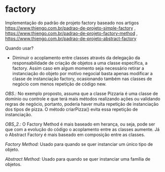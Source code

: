 # factory

Implementação do padrão de projeto factory baseado nos artigos https://www.thiengo.com.br/padrao-de-projeto-simple-factory , https://www.thiengo.com.br/padrao-de-projeto-factory-method , https://www.thiengo.com.br/padrao-de-projeto-abstract-factory

Quando usar?

- Diminuir o acoplamento entre classes através da delegação da responsabilidade de criação de objetos a uma classe específica, a factory. Assim caso em algum momento seja necessário retirar a instanciação do objeto por motivo negocial basta apenas modificar a classe de instanciação factory, ocasionando também nas classes de negócio com menos repetição de código new.

*OBS.:* No exemplo proposto, assuma que a classe Pizzaria é uma classe de domínio ou controle e que terá mais métodos realizando ações ou validando regras de negócio, portanto, poderia haver muita repetição de instanciação dos tipos de pizza. O método criarPizza() evita essa repetição de instanciação.

*OBS_2.:* O Factory Method é mais baseado em herança, ou seja, pode ser que com a evolução do código o acoplamento entre as classes aumente. Já o Abstract Factory é mais baseado em composição entre as classes.

*Factory Method:* Usado para quando se quer instanciar um único tipo de objeto.

*Abstract Method:* Usado para quando se quer instanciar uma família de objetos.